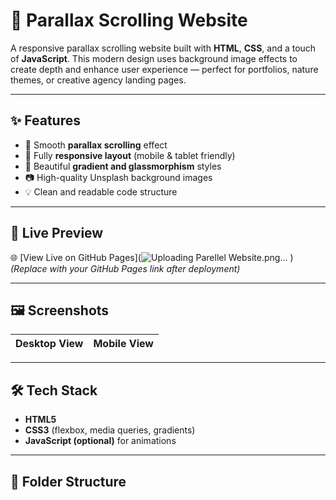 # 🌄 Parallax Scrolling Website

A responsive parallax scrolling website built with **HTML**, **CSS**, and a touch of **JavaScript**. This modern design uses background image effects to create depth and enhance user experience — perfect for portfolios, nature themes, or creative agency landing pages.

---

## ✨ Features

- 🌟 Smooth **parallax scrolling** effect
- 📱 Fully **responsive layout** (mobile & tablet friendly)
- 🎨 Beautiful **gradient and glassmorphism** styles
- 📷 High-quality Unsplash background images
- 💡 Clean and readable code structure

---

## 🚀 Live Preview

🌐 [View Live on GitHub Pages](![Uploading Parellel Website.png…]()
)  
*(Replace with your GitHub Pages link after deployment)*

---

## 🖼️ Screenshots

| Desktop View | Mobile View |
|--------------|-------------|

---

## 🛠️ Tech Stack

- **HTML5**
- **CSS3** (flexbox, media queries, gradients)
- **JavaScript (optional)** for animations

---

## 📂 Folder Structure

